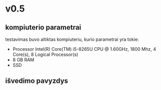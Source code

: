 # v0.5
## kompiuterio parametrai
testavimas buvo altiktas kompiuteriu, kurio parametrai yra tokie:
- Processor	Intel(R) Core(TM) i5-8265U CPU @ 1.60GHz, 1800 Mhz, 4 Core(s), 8 Logical Processor(s)
- 8 GB RAM
- SSD 
## išvedimo pavyzdys
